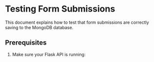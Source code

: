 # Testing Form Submissions

This document explains how to test that form submissions are correctly saving to the MongoDB database.

## Prerequisites

1. Make sure your Flask API is running:

